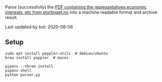 Parse (successfully) the [PDF containing the represantatives economic interests, etc from stortinget.no](https://www.stortinget.no/no/Stortinget-og-demokratiet/Representantene/Okonomiske-interesser/) into a machine readable format and archive result.

Last updated by bot: 2020-08-06

## Setup
    sudo apt install poppler-utils  # debian/ubuntu
    brew install poppler  # macos

    pipenv --three install
    pipenv shell
    python parser.py
